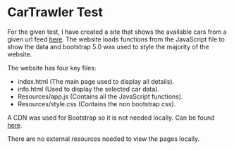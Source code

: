 # CarTrawler Test

For the given test, I have created a site that shows the available cars from a given url feed [here](http://www.cartrawler.com/ctabe/cars.json).
The website loads functions from the JavaScript file to show the data and bootstrap 5.0 was used to style the majority of the website.

The website has four key files:
* index.html (The main page used to display all details).
* info.html (Used to display the selected car data).
* Resources/app.js (Contains all the JavaScript functions).
* Resources/style.css (Contains the non bootstrap css).

A CDN was used for Bootstrap so it is not needed locally. Can be found [here](https://cdn.jsdelivr.net/npm/bootstrap@5.0.2/dist/css/bootstrap.min.css).

There are no external resources needed to view the pages locally.

